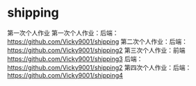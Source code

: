 # shipping
第一次个人作业
第一次个人作业：后端：https://github.com/Vicky9001/shipping
第二次个人作业：后端：https://github.com/Vicky9001/shipping2
第三次个人作业：前端 https://github.com/Vicky9001/shipping3  后端：https://github.com/Vicky9001/shipping2
第四次个人作业：后端：https://github.com/Vicky9001/shipping4
